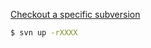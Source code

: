 [Checkout a specific subversion](https://stackoverflow.com/questions/1429034/how-to-checkout-a-specific-subversion-revision-from-the-command-line)
```bash
$ svn up -rXXXX
```
